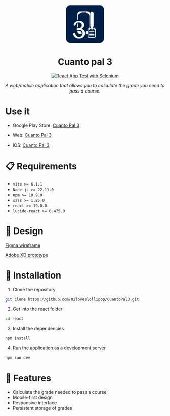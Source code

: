 
<div align="center">
  <img src="icon/icon-167x167.png" alt="Cuanto pal 3 Logo" width="120"/>
  <h1>Cuanto pal 3</h1>
  <p>
    <a href="https://github.com/02loveslollipop/CuantoPal3/actions/workflows/python-selenium-ci-workflow.yaml">
      <img src="https://github.com/02loveslollipop/CuantoPal3/actions/workflows/python-selenium-ci-workflow.yaml/badge.svg" alt="React App Test with Selenium">
    </a>
  </p>
  <p><em>A web/mobile application that allows you to calculate the grade you need to pass a course.</em></p>
</div>

# Use it
- Google Play Store: [Cuanto Pal 3](https://play.google.com/store/apps/details?id=com.cuantopal3)

- Web: [Cuanto Pal 3](https://app.cuantopal3.02loveslollipop.uk)

- iOS: [Cuanto Pal 3](https://cuantopal3.02loveslollipop.uk/docs/ios)

# 📋 Requirements
- `vite >= 6.1.1`
- `Node.js >= 22.11.0`
- `npm >= 10.9.0`
- `sass >= 1.85.0`
- `react >= 19.0.0`
- `lucide-react >= 0.475.0`

# 🎨 Design
[Figma wireframe](https://www.figma.com/design/DCOEKOjael3tFWLQQzgqd7/Untitled?node-id=0-1&p=f&t=DkIWzpQ9KEjyD6b7-0)

[Adobe XD prototype](https://xd.adobe.com/view/93401274-7dd9-4206-91bf-7a6168d5d6ee-c613/screen/b1c4822b-be1e-4550-a486-861124afac73/)

# 🚀 Installation
1. Clone the repository
```bash
git clone https://github.com/02loveslollipop/CuantoPal3.git
```

2. Get into the react folder
```bash
cd react
```

3. Install the dependencies
```bash
npm install
```

4. Run the application as a development server
```bash
npm run dev
```

# 📱 Features
- Calculate the grade needed to pass a course
- Mobile-first design
- Responsive interface
- Persistent storage of grades

